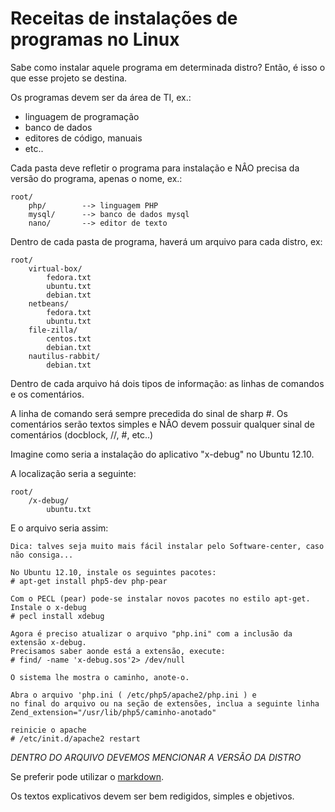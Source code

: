 Receitas de instalações de programas no Linux
===

Sabe como instalar aquele programa em determinada distro?
Então, é isso o que esse projeto se destina.


Os programas devem ser da área de TI, ex.:

* linguagem de programação
* banco de dados
* editores de código, manuais
* etc..


Cada pasta deve refletir o programa para instalação e
NÂO precisa da versão do programa, apenas o nome, ex.:

	root/
		php/  		--> linguagem PHP
		mysql/		--> banco de dados mysql
		nano/		--> editor de texto
	

Dentro de cada pasta de programa, haverá um arquivo para cada distro, ex:

	root/
		virtual-box/
			fedora.txt
			ubuntu.txt
			debian.txt
		netbeans/
			fedora.txt
			ubuntu.txt
		file-zilla/
			centos.txt
			debian.txt
		nautilus-rabbit/
			debian.txt
			

Dentro de cada arquivo há dois tipos de informação: as linhas de comandos e os comentários.

A linha de comando será sempre precedida do sinal de sharp #.
Os comentários serão textos simples e NÂO devem possuir qualquer sinal de comentários (docblock, //, #, etc..)

Imagine como seria a instalação do aplicativo "x-debug" no Ubuntu 12.10.

A localização seria a seguinte:

	root/
		/x-debug/
			ubuntu.txt
		
E o arquivo seria assim:
		

	Dica: talves seja muito mais fácil instalar pelo Software-center, caso não consiga...

	No Ubuntu 12.10, instale os seguintes pacotes:
	# apt-get install php5-dev php-pear

	Com o PECL (pear) pode-se instalar novos pacotes no estilo apt-get.
	Instale o x-debug
	# pecl install xdebug

	Agora é preciso atualizar o arquivo "php.ini" com a inclusão da extensão x-debug.
	Precisamos saber aonde está a extensão, execute:
	# find/ -name 'x-debug.sos'2> /dev/null

	O sistema lhe mostra o caminho, anote-o.

	Abra o arquivo 'php.ini ( /etc/php5/apache2/php.ini ) e 
	no final do arquivo ou na seção de extensões, inclua a seguinte linha
	Zend_extension="/usr/lib/php5/caminho-anotado"

	reinicie o apache
	# /etc/init.d/apache2 restart



*DENTRO DO ARQUIVO DEVEMOS MENCIONAR A VERSÃO DA DISTRO*

Se preferir pode utilizar o [markdown](http://daringfireball.net/projects/markdown/syntax).

Os textos explicativos devem ser bem redigidos, simples e objetivos.
